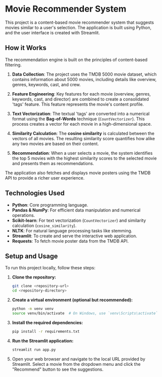 # Movie Recommender System

This project is a content-based movie recommender system that suggests movies similar to a user's selection. The application is built using Python, and the user interface is created with Streamlit.

## How it Works

The recommendation engine is built on the principles of content-based filtering.

1.  **Data Collection**: The project uses the TMDB 5000 movie dataset, which contains information about 5000 movies, including details like overview, genres, keywords, cast, and crew.

2.  **Feature Engineering**: Key features for each movie (overview, genres, keywords, cast, and director) are combined to create a consolidated 'tags' feature. This feature represents the movie's content profile.

3.  **Text Vectorization**: The textual 'tags' are converted into a numerical format using the **Bag-of-Words** technique (`CountVectorizer`). This process creates a vector for each movie in a high-dimensional space.

4.  **Similarity Calculation**: The **cosine similarity** is calculated between the vectors of all movies. The resulting similarity score quantifies how alike any two movies are based on their content.

5.  **Recommendation**: When a user selects a movie, the system identifies the top 5 movies with the highest similarity scores to the selected movie and presents them as recommendations.

The application also fetches and displays movie posters using the TMDB API to provide a richer user experience.

## Technologies Used

*   **Python**: Core programming language.
*   **Pandas & NumPy**: For efficient data manipulation and numerical operations.
*   **Scikit-learn**: For text vectorization (`CountVectorizer`) and similarity calculation (`cosine_similarity`).
*   **NLTK**: For natural language processing tasks like stemming.
*   **Streamlit**: To create and serve the interactive web application.
*   **Requests**: To fetch movie poster data from the TMDB API.

## Setup and Usage

To run this project locally, follow these steps:

1.  **Clone the repository:**
    ```bash
    git clone <repository-url>
    cd <repository-directory>
    ```

2.  **Create a virtual environment (optional but recommended):**
    ```bash
    python -m venv venv
    source venv/bin/activate  # On Windows, use `venv\Scripts\activate`
    ```

3.  **Install the required dependencies:**
    ```bash
    pip install -r requirements.txt
    ```

4.  **Run the Streamlit application:**
    ```bash
    streamlit run app.py
    ```

5.  Open your web browser and navigate to the local URL provided by Streamlit. Select a movie from the dropdown menu and click the "Recommend" button to see the suggestions.
